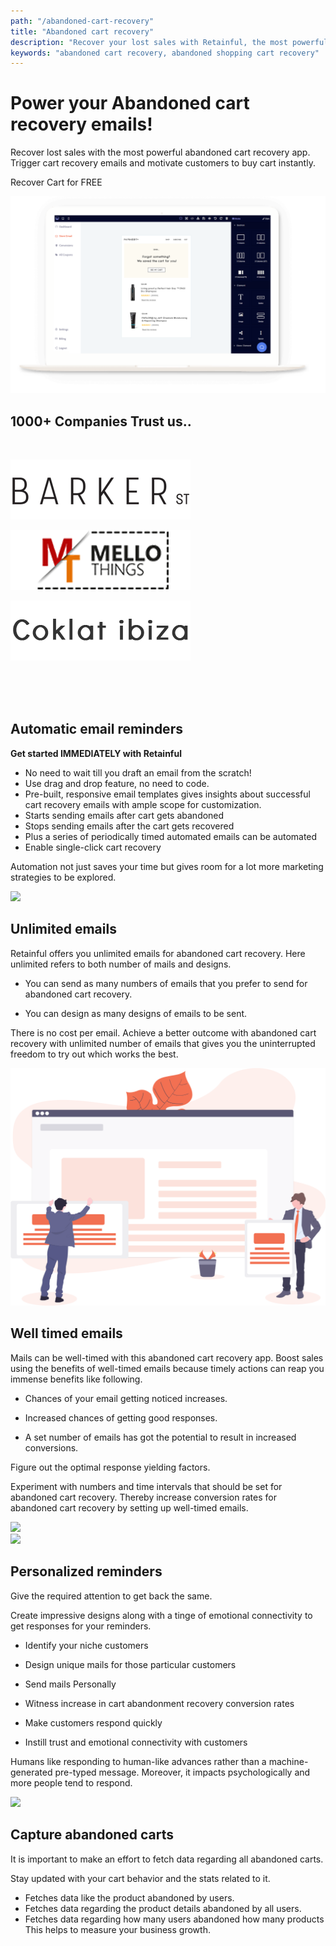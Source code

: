 ```yaml
---
path: "/abandoned-cart-recovery"
title: "Abandoned cart recovery"
description: "Recover your lost sales with Retainful, the most powerful abandoned cart recovery app. Grow your revenue, create abandoned cart recovery emails, automate cart recovery email campaigns and do more now!"
keywords: "abandoned cart recovery, abandoned shopping cart recovery"
---
```


<div class="p-4" >

<container>

<headercontent>

<div  slot="left">

# Power your Abandoned cart recovery emails!

Recover lost sales with the most powerful abandoned cart recovery app. Trigger cart recovery emails and motivate customers to buy cart instantly. 
 
<cta url="https://app.retainful.com/?utm_source=landing_page&utm_medium=abandoned_cart_recovery&utm_campaign=recover_your_cart&utm_term=cta" target="_blank" rel="noopener">Recover Cart for FREE</cta>

</div>

<div slot="right">

![Placeholder](../../src/images/final-banner-laptop.png)

</div>


</headercontent>

</container>

</div>

<container>

<div class="text-center p-5">

## 1000+ Companies Trust us..

</div>

<row class="justify-content-center">

<br>

<column size="2">

![Trusted Companies](../../src/images/trusted-logo-1.png)

</column>

<column size="2">

![Trusted Companies](../../src/images/trusted-logo-2.png)

</column>

<column size="2">

![Trusted Companies](../../src/images/trusted-logo-3.png)

</column>

</row>

</container>

<br>
<br>
<br>


<container>

<div class="p-5">

<featurecontent featurebodysizeleft="6" featurebodysizerigth="6">

<div slot="right">

## Automatic email reminders

**Get started IMMEDIATELY with Retainful**

- No need to wait till you draft an email from the scratch! 
- Use drag and drop feature, no need to code. 
- Pre-built, responsive email templates gives insights about successful cart recovery emails with ample scope for customization.
- Starts sending emails after cart gets abandoned
- Stops sending emails after the cart gets recovered
- Plus a series of periodically timed automated emails can be automated
- Enable single-click cart recovery

Automation not just saves your time but gives room for a lot more marketing strategies to be explored.


</div>


<div slot="left">

<img src="../../content/images/landingpage/Abandoned-Cart-Recovery.png"/>


</div>

</featurecontent>

</div>

<div class="p-5">

<featurecontent featurebodysizeleft="6" featurebodysizerigth="6">

<div slot="left">

## Unlimited emails

Retainful offers you unlimited emails for abandoned cart recovery.
Here unlimited refers to both number of mails and designs.

-   You can send as many numbers of emails that you prefer to send for abandoned cart recovery.
    
-   You can design as many designs of emails to be sent.

 There is no cost per email.
Achieve a better outcome with abandoned cart recovery with unlimited number of emails that gives you the uninterrupted freedom to try out which works the best.


</div>

<div slot="right">


<img src="../../src/images/Ready-to-Use-Email-Templates.png"/>


</div>

</featurecontent>

</div>

<div class="p-5">

<featurecontent featurebodysizeleft="6" featurebodysizerigth="6">

<div slot="right">


## Well timed emails

Mails can be well-timed with this abandoned cart recovery app.
Boost sales using the benefits of well-timed emails because timely actions can reap you immense benefits like following.

-   Chances of your email getting noticed increases.
    
-   Increased chances of getting good responses.
    
-   A set number of emails has got the potential to result in increased conversions.

Figure out the optimal response yielding factors.

Experiment with numbers and time intervals that should be set for abandoned cart recovery. Thereby increase conversion rates for abandoned cart recovery by setting up well-timed emails.


</div>


<div slot="left">

<img src="../../content/images/landingpage/Well-timed-emails.png"/>

</div>


</featurecontent>

</div>

<div class="p-5">

<featurecontent featurebodysizeleft="6" featurebodysizerigth="6">

<div slot="right">

<img src="../../content/images/landingpage/Personalized-reminders.png"/>

</div>




<div slot="left">

## Personalized reminders

Give the required attention to get back the same.

Create impressive designs along with a tinge of emotional connectivity to get responses for your reminders.

-   Identify your niche customers
    
-   Design unique mails for those particular customers
    
-   Send mails Personally

-   Witness increase in cart abandonment recovery conversion rates
    
-   Make customers respond quickly
    
-   Instill trust and emotional connectivity with customers

Humans like responding to human-like advances rather than a machine-generated pre-typed message. Moreover, it impacts psychologically and more people tend to respond.

</div>


</featurecontent>

</div>

<div class="p-5">

<featurecontent featurebodysizeleft="6" featurebodysizerigth="6">

<div slot="left">

<img src="../../content/images/landingpage/Capture-abandoned-carts.png"/>

</div>




<div slot="right">

## Capture abandoned carts
It is important to make an effort to fetch data regarding all abandoned carts. 



Stay updated with your cart behavior and the stats related to it.

- Fetches data like the product abandoned by users. 
- Fetches data regarding the product details abandoned by all users.
- Fetches data regarding how many users abandoned how many products
This helps to measure your business growth.


</div>


</featurecontent>

</div>

</container>


<reviews></reviews>

<getstarted></getstarted>

